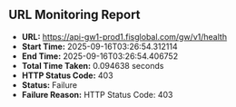 ## URL Monitoring Report

- **URL:** https://api-gw1-prod1.fisglobal.com/gw/v1/health
- **Start Time:** 2025-09-16T03:26:54.312114
- **End Time:** 2025-09-16T03:26:54.406752
- **Total Time Taken:** 0.094638 seconds
- **HTTP Status Code:** 403
- **Status:** Failure
- **Failure Reason:** HTTP Status Code: 403
